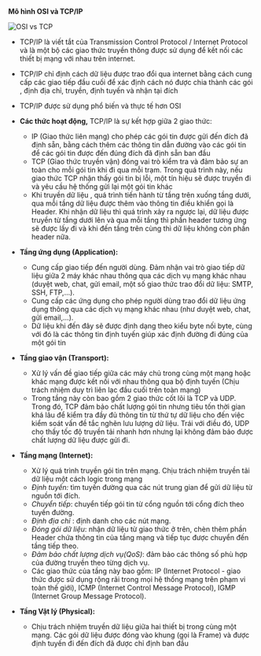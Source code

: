 **Mô hình OSI và TCP/IP**

![OSI vs TCP](https://user-images.githubusercontent.com/43572616/178091608-ab2ce19b-70f4-4194-a8c4-064d4fe059ca.png)



- TCP/IP là viết tắt của Transmission Control Protocol / Internet Protocol và là một bộ các giao thức truyền thông được sử dụng để kết nối các thiết bị mạng với nhau trên internet.
 
- TCP/IP chỉ định cách dữ liệu được trao đổi qua internet bằng cách cung cấp các giao tiếp đầu cuối để xác định cách nó được chia thành các gói , định địa chỉ, truyền, định tuyến và nhận tại đích
 
- TCP/IP được sử dụng phổ biến và thực tế hơn OSI
 
- **Các thức hoạt động,** TCP/IP là sự kết hợp giữa 2 giao thức:
  - IP (Giao thức liên mạng) cho phép các gói tin được gửi đến đích đã định sẵn, bằng cách thêm các thông tin dẫn đường vào các gói tin để các gói tin được đến đúng đích đã định sẵn ban đầu
 
  - TCP (Giao thức truyền vận) đóng vai trò kiểm tra và đảm bảo sự an toàn cho mỗi gói tin khi đi qua mỗi trạm. Trong quá trình này, nếu giao thức TCP nhận thấy gói tin bị lỗi, một tín hiệu sẽ được truyền đi và yêu cầu hệ thống gửi lại một gói tin khác
 
  - Khi truyền dữ liệu , quá trình tiến hành từ tầng trên xuống tầng dưới, qua mỗi tầng dữ liệu được thêm vào thông tin điều khiển gọi là Header. Khi nhận dữ liệu thì quá trình xảy ra ngược lại, dữ liệu được truyền từ tầng dưới lên và qua mỗi tầng thì phần header tương ứng sẽ được lấy đi và khi đến tầng trên cùng thì dữ liệu không còn phần header nữa.



- **Tầng ứng dụng (Application):**
  - Cung cấp giao tiếp đến người dùng. Đảm nhận vai trò giao tiếp dữ liệu giữa 2 máy khác nhau thông qua các dịch vụ mạng khác nhau (duyệt web, chat, gửi email, một số giao thức trao đổi dữ liệu: SMTP, SSH, FTP,...).
 
  - Cung cấp các ứng dụng cho phép người dùng trao đổi dữ liệu ứng dụng thông qua các dịch vụ mạng khác nhau (như duyệt web, chat, gửi email,...).
 
  - Dữ liệu khi đến đây sẽ được định dạng theo kiểu byte nối byte, cùng với đó là các thông tin định tuyến giúp xác định đường đi đúng của một gói tin



- **Tầng giao vận (Transport):**
  - Xử lý vấn đề giao tiếp giữa các máy chủ trong cùng một mạng hoặc khác mạng được kết nối với nhau thông qua bộ định tuyến (Chịu trách nhiệm duy trì liên lạc đầu cuối trên toàn mạng)
 
  - Trong tầng này còn bao gồm 2 giao thức cốt lõi là TCP và UDP. Trong đó, TCP đảm bảo chất lượng gói tin nhưng tiêu tốn thời gian khá lâu để kiểm tra đầy đủ thông tin từ thứ tự dữ liệu cho đến việc kiểm soát vấn đề tắc nghẽn lưu lượng dữ liệu. Trái với điều đó, UDP cho thấy tốc độ truyền tải nhanh hơn nhưng lại không đảm bảo được chất lượng dữ liệu được gửi đi.
 
- **Tầng mạng (Internet):**
  - Xử lý quá trình truyền gói tin trên mạng. Chịu trách nhiệm truyền tải dữ liệu một cách logic trong mạng
 
  - *Định tuyến:* tìm tuyến đường qua các nút trung gian để gửi dữ liệu từ nguồn tới đích.
 
  - *Chuyển tiếp*: chuyển tiếp gói tin từ cổng nguồn tới cổng đích theo tuyến đường.
 
  - *Định địa chỉ* : định danh cho các nút mạng.
 
  - *Đóng gói dữ liệu*: nhận dữ liệu từ giao thức ở trên, chèn thêm phần Header chứa thông tin của tầng mạng và tiếp tục được chuyển đến tầng tiếp theo.
 
  - *Đảm bảo chất lượng dịch vụ(QoS)*: đảm bảo các thông số phù hợp của đường truyền theo từng dịch vụ.
 
  - Các giao thức của tầng này bao gồm: IP (Internet Protocol - giao thức được sử dụng rộng rãi trong mọi hệ thống mạng trên phạm vi toàn thế giới), ICMP (Internet Control Message Protocol), IGMP (Internet Group Message Protocol).



- **Tầng Vật lý (Physical):**
  - Chịu trách nhiệm truyền dữ liệu giữa hai thiết bị trong cùng một mạng. Các gói dữ liệu được đóng vào khung (gọi là Frame) và được định tuyến đi đến đích đã được chỉ định ban đầu
